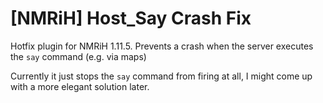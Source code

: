 # [NMRiH] Host_Say Crash Fix

Hotfix plugin for NMRiH 1.11.5. Prevents a crash when the server executes the `say` command (e.g. via maps)

Currently it just stops the `say` command from firing at all, I might come up with a more elegant solution later.
